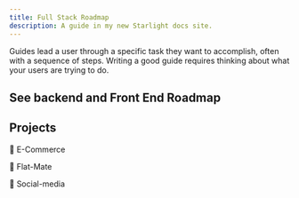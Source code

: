 ```yaml
---
title: Full Stack Roadmap
description: A guide in my new Starlight docs site.
---
```


Guides lead a user through a specific task they want to accomplish, often with a sequence of steps.
Writing a good guide requires thinking about what your users are trying to do.

## See backend and Front End Roadmap

## Projects

💁 E-Commerce

💁 Flat-Mate

💁 Social-media

